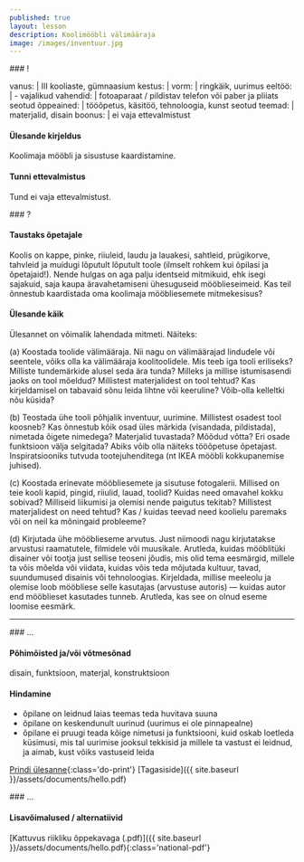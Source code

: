 ```yaml
---
published: true
layout: lesson
description: Koolimööbli välimääraja
image: /images/inventuur.jpg
---
```




<section class="section-bang">
### !

vanus: 				| III kooliaste, gümnaasium
kestus: 			|
vorm: 				| ringkäik, uurimus
eeltöö:				| -
vajalikud vahendid:	| fotoaparaat / pildistav telefon või paber ja pliiats
seotud õppeained:	| tööõpetus, käsitöö, tehnoloogia, kunst
seotud teemad:		| materjalid, disain
boonus:				| ei vaja ettevalmistust

#### Ülesande kirjeldus
Koolimaja mööbli ja sisustuse kaardistamine.

#### Tunni ettevalmistus
Tund ei vaja ettevalmistust.
</section>

<section class="section-question">
### ?

#### Taustaks õpetajale
Koolis on kappe, pinke, riiuleid, laudu ja lauakesi, sahtleid, prügikorve, tahvleid ja muidugi lõputult lõputult toole (ilmselt rohkem kui õpilasi ja õpetajaid!). Nende hulgas on aga palju identseid mitmikuid, ehk isegi sajakuid, saja kaupa äravahetamiseni ühesuguseid mööblieseimeid. Kas teil õnnestub kaardistada oma koolimaja mööbliesemete mitmekesisus?

#### Ülesande käik
Ülesannet on võimalik lahendada mitmeti. Näiteks:

(a)
Koostada toolide välimääraja. Nii nagu on välimäärajad lindudele või seentele, võiks olla ka välimääraja koolitoolidele. Mis teeb iga tooli eriliseks? Milliste tundemärkide alusel seda ära tunda? Milleks ja millise istumisasendi jaoks on tool mõeldud? Millistest materjalidest on tool tehtud? Kas kirjeldamisel on tabavaid sõnu leida lihtne või keeruline? Võib-olla kelleltki nõu küsida?

(b)
Teostada ühe tooli põhjalik inventuur, uurimine. Millistest osadest tool koosneb? Kas õnnestub kõik osad üles märkida (visandada, pildistada), nimetada õigete nimedega? Materjalid tuvastada? Mõõdud võtta? Eri osade funktsioon välja selgitada? Abiks võib olla näiteks tööõpetuse õpetajast. Inspiratsiooniks tutvuda tootejuhenditega (nt IKEA mööbli kokkupanemise juhised).

(c)
Koostada erinevate mööbliesemete ja sisutuse fotogalerii. Millised on teie kooli kapid, pingid, riiulid, lauad, toolid? Kuidas need omavahel kokku sobivad? Milliseid liikumisi ja olemisi nende paigutus tekitab? Millistest materjalidest on need tehtud? Kas / kuidas teevad need koolielu paremaks või on neil ka mõningaid probleeme?

(d)
Kirjutada ühe mööblieseme arvutus. Just niimoodi nagu kirjutatakse arvustusi raamatutele, filmidele või muusikale. Arutleda, kuidas mööblitüki disainer või tootja just sellise teoseni jõudis, mis olid tema eesmärgid, millele ta võis mõelda või viidata, kuidas võis teda mõjutada kultuur, tavad, suundumused disainis või tehnoloogias. Kirjeldada, millise meeleolu ja olemise loob mööbliese selle kasutajas (arvustuse autoris) — kuidas autor end mööblieset kasutades tunneb. Arutleda, kas see on olnud eseme loomise eesmärk.

</section>

------

<section class="section-dots">
### ...

#### Põhimõisted ja/või võtmesõnad
disain, funktsioon, materjal, konstruktsioon

#### Hindamine
+ õpilane on leidnud laias teemas teda huvitava suuna
+ õpilane on keskendunult uurinud (uurimus ei ole pinnapealne)
+ õpilane ei pruugi teada kõige nimetusi ja funktsiooni, kuid oskab loetleda küsimusi, mis tal uurimise jooksul tekkisid ja millele ta vastust ei leidnud, ja aimab, kust võiks vastuseid leida

[Prindi ülesanne](){:class='do-print'}
[Tagasiside]({{ site.baseurl }}/assets/documents/hello.pdf)
</section>


<section class="section-background">
### ...

#### Lisavõimalused / alternatiivid


[Kattuvus riikliku õppekavaga (.pdf)]({{ site.baseurl }}/assets/documents/hello.pdf){:class='national-pdf'}
</section>

